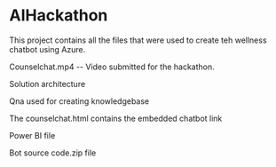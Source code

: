 # AIHackathon

This project contains all the files that were used to create teh wellness chatbot using Azure.

Counselchat.mp4 -- Video submitted for the hackathon.

Solution architecture

Qna used for creating knowledgebase

The counselchat.html contains the embedded chatbot link

Power BI file

Bot source code.zip file

